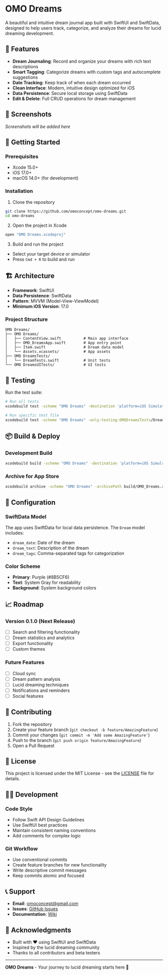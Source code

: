 # OMO Dreams

A beautiful and intuitive dream journal app built with SwiftUI and SwiftData, designed to help users track, categorize, and analyze their dreams for lucid dreaming development.

## 🌙 Features

- **Dream Journaling**: Record and organize your dreams with rich text descriptions
- **Smart Tagging**: Categorize dreams with custom tags and autocomplete suggestions
- **Date Tracking**: Keep track of when each dream occurred
- **Clean Interface**: Modern, intuitive design optimized for iOS
- **Data Persistence**: Secure local storage using SwiftData
- **Edit & Delete**: Full CRUD operations for dream management

## 📱 Screenshots

*Screenshots will be added here*

## 🚀 Getting Started

### Prerequisites

- Xcode 15.0+
- iOS 17.0+
- macOS 14.0+ (for development)

### Installation

1. Clone the repository
```bash
git clone https://github.com/omoconcept/omo-dreams.git
cd omo-dreams
```

2. Open the project in Xcode
```bash
open "OMO Dreams.xcodeproj"
```

3. Build and run the project
- Select your target device or simulator
- Press `Cmd + R` to build and run

## 🏗️ Architecture

- **Framework**: SwiftUI
- **Data Persistence**: SwiftData
- **Pattern**: MVVM (Model-View-ViewModel)
- **Minimum iOS Version**: 17.0

### Project Structure

```
OMO Dreams/
├── OMO Dreams/
│   ├── ContentView.swift          # Main app interface
│   ├── OMO_DreamsApp.swift        # App entry point
│   ├── Item.swift                 # Dream data model
│   └── Assets.xcassets/           # App assets
├── OMO DreamsTests/
│   └── DreamTests.swift           # Unit tests
└── OMO DreamsUITests/             # UI tests
```

## 🧪 Testing

Run the test suite:

```bash
# Run all tests
xcodebuild test -scheme "OMO Dreams" -destination 'platform=iOS Simulator,name=iPhone 15'

# Run specific test file
xcodebuild test -scheme "OMO Dreams" -only-testing:OMODreamsTests/DreamTests
```

## 📦 Build & Deploy

### Development Build
```bash
xcodebuild build -scheme "OMO Dreams" -destination 'platform=iOS Simulator,name=iPhone 15'
```

### Archive for App Store
```bash
xcodebuild archive -scheme "OMO Dreams" -archivePath build/OMO_Dreams.xcarchive
```

## 🔧 Configuration

### SwiftData Model
The app uses SwiftData for local data persistence. The `Dream` model includes:
- `dream_date`: Date of the dream
- `dream_text`: Description of the dream
- `dream_tags`: Comma-separated tags for categorization

### Color Scheme
- **Primary**: Purple (#8B5CF6)
- **Text**: System Gray for readability
- **Background**: System background colors

## 📈 Roadmap

### Version 0.1.0 (Next Release)
- [ ] Search and filtering functionality
- [ ] Dream statistics and analytics
- [ ] Export functionality
- [ ] Custom themes

### Future Features
- [ ] Cloud sync
- [ ] Dream pattern analysis
- [ ] Lucid dreaming techniques
- [ ] Notifications and reminders
- [ ] Social features

## 🤝 Contributing

1. Fork the repository
2. Create your feature branch (`git checkout -b feature/AmazingFeature`)
3. Commit your changes (`git commit -m 'Add some AmazingFeature'`)
4. Push to the branch (`git push origin feature/AmazingFeature`)
5. Open a Pull Request

## 📄 License

This project is licensed under the MIT License - see the [LICENSE](LICENSE) file for details.

## 👨‍💻 Development

### Code Style
- Follow Swift API Design Guidelines
- Use SwiftUI best practices
- Maintain consistent naming conventions
- Add comments for complex logic

### Git Workflow
- Use conventional commits
- Create feature branches for new functionality
- Write descriptive commit messages
- Keep commits atomic and focused

## 📞 Support

- **Email**: omoconcept@gmail.com
- **Issues**: [GitHub Issues](https://github.com/omoconcept/omo-dreams/issues)
- **Documentation**: [Wiki](https://github.com/omoconcept/omo-dreams/wiki)

## 🙏 Acknowledgments

- Built with ❤️ using SwiftUI and SwiftData
- Inspired by the lucid dreaming community
- Thanks to all contributors and beta testers

---

**OMO Dreams** - Your journey to lucid dreaming starts here 🌙 